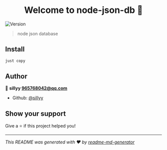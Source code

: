 <h1 align="center">Welcome to node-json-db 👋</h1>
<p>
  <img alt="Version" src="https://img.shields.io/npm/v/node-json-db.svg">
</p>

> node json database

## Install

```sh
just copy
```

## Author

👤 **sillyy <965768042@qq.com>**

* Github: [@sillyy](https://github.com/sillyy)

## Show your support

Give a ⭐️ if this project helped you!

***
_This README was generated with ❤️ by [readme-md-generator](https://github.com/kefranabg/readme-md-generator)_